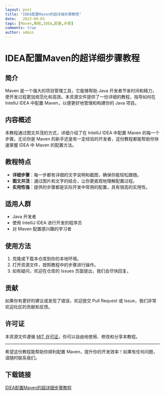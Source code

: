 ```yaml
---
layout: post
title: "IDEA配置Maven的超详细步骤教程"
date:   2023-09-03
tags: [Maven,教程,IDEA,配置,步骤]
comments: true
author: admin
---
```

# IDEA配置Maven的超详细步骤教程

## 简介
Maven 是一个强大的项目管理工具，它能够帮助 Java 开发者节省时间和精力，使开发过程更加规范化和高效。本资源文件提供了一份详细的教程，指导如何在 IntelliJ IDEA 中配置 Maven，以便更好地管理和构建你的 Java 项目。

## 内容概述
本教程通过图文并茂的方式，详细介绍了在 IntelliJ IDEA 中配置 Maven 的每一个步骤。无论你是 Maven 的新手还是有一定经验的开发者，这份教程都能帮助你快速掌握 IDEA 中 Maven 的配置方法。

## 教程特点
- **详细步骤**：每一步都有详细的文字说明和截图，确保你能轻松跟随。
- **图文并茂**：通过图片和文字的结合，让你更直观地理解配置过程。
- **实用性强**：提供的步骤都是实际开发中常用的配置，具有很高的实用性。

## 适用人群
- Java 开发者
- 使用 IntelliJ IDEA 进行开发的程序员
- 对 Maven 配置感兴趣的学习者

## 使用方法
1. 克隆或下载本仓库到你的本地环境。
2. 打开资源文件，按照教程中的步骤进行操作。
3. 如有疑问，欢迎在仓库的 Issues 页面提出，我们会尽快回复。

## 贡献
如果你有更好的建议或发现了错误，欢迎提交 Pull Request 或 Issue，我们非常欢迎社区的贡献和反馈。

## 许可证
本资源文件遵循 [MIT 许可证](LICENSE)，你可以自由地使用、修改和分享本教程。

---

希望这份教程能帮助你顺利配置 Maven，提升你的开发效率！如果有任何问题，请随时联系我们。

## 下载链接

[IDEA配置Maven的超详细步骤教程](https://pan.quark.cn/s/3de7643b61a3)